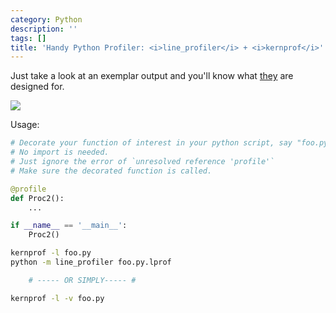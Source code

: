 ```yaml
---
category: Python
description: ''
tags: []
title: 'Handy Python Profiler: <i>line_profiler</i> + <i>kernprof</i>'
---
```


Just take a look at an exemplar output and you'll know what [they](https://github.com/rkern/line_profiler) are designed for.

![](https://farm5.staticflickr.com/4411/35537257544_24366ab950_z_d.jpg)

Usage:

```python
# Decorate your function of interest in your python script, say "foo.py". 
# No import is needed.
# Just ignore the error of `unresolved reference 'profile'`
# Make sure the decorated function is called.

@profile
def Proc2():
    ...

if __name__ == '__main__':
    Proc2()
```

```bash
kernprof -l foo.py
python -m line_profiler foo.py.lprof

    # ----- OR SIMPLY----- #

kernprof -l -v foo.py
```